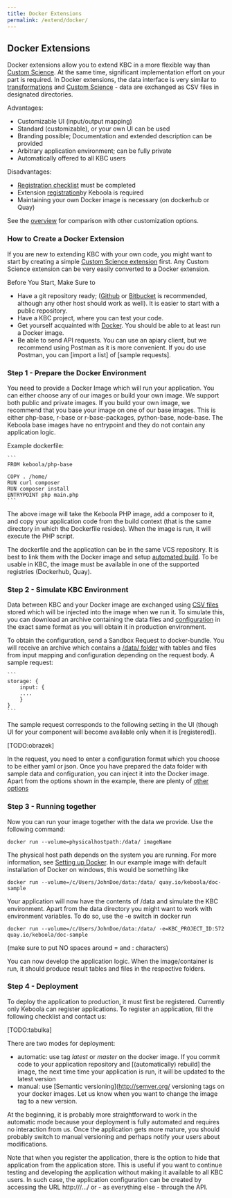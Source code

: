 ```yaml
---
title: Docker Extensions
permalink: /extend/docker/
---
```


## Docker Extensions
Docker extensions allow you to extend KBC in a more flexible way than [Custom Science](/extend/custom-science/). At the same time, significant implementation effort on your part is required. In Docker extensions, the data interface is very similar to [transformations](/?/) and [Custom Science](/extend/custom-science/) - data are exchanged as CSV files in designated directories.


Advantages:

* Customizable UI (input/output mapping) 
* Standard (customizable), or your own UI can be used
* Branding possible; Documentation and extended description can be provided
* Arbitrary application environment; can be fully private
* Automatically offered to all KBC users

Disadvantages:

* [Registration checklist](/extend/registration/checklist/) must be completed
* Extension [registration](/extend/registration/)by Keboola is required
* Maintaining your own Docker image is necessary (on dockerhub or Quay)

See the [overview](/extend/) for comparison with other customization options.


### How to Create a Docker Extension
If you are new to extending KBC with your own code, you might want to start by creating a simple [Custom Science extension](/extend/custom-science/) first. Any Custom Science extension can be very easily converted to a Docker extension. 

Before You Start, Make Sure to

- Have a git repository ready; ([Github](https://github.com/) or [Bitbucket](https://bitbucket.org/) is recommended, although any other host should work as well). It is easier to start with a public repository.
- Have a KBC project, where you can test your code.
- Get yourself acquainted with [Docker](/extend/docker/tutorial/). You should be able to at least run a Docker image.
- Be able to send API requests. You can use an apiary client, but we recommend using Postman as it is more convenient. If you do use Postman, you can [import a list] of [sample requests].

### Step 1 - Prepare the Docker Environment
You need to provide a Docker Image which will run your application. You can either choose any of our images or build your own image. We support both public and private images. If you build your own image, we recommend that you base your image on one of our base images. This is either php-base, r-base or r-base-packages, python-base, node-base. The Keboola base images have no entrypoint and they do not contain any application logic. 

Example dockerfile:

	```
	FROM keboola/php-base

	COPY . /home/
	RUN curl composer
	RUN composer install
	ENTRYPOINT php main.php
	```

The above image will take the Keboola PHP image, add a composer to it, and copy your application code from the build context (that is the same directory in which the Dockerfile resides). When the image is run, it will execute the PHP script. 

The dockerfile and the application can be in the same VCS repository. It is best to link them with the Docker image and setup [automated build](/extend/docker/tutorial/automated-build/). To be usable in KBC, the image must be available in one of the supported registries (Dockerhub, Quay).


### Step 2 - Simulate KBC Environment
Data between KBC and your Docker image are exchanged using [CSV files](/extend/common-interface/) stored which will be injected into the image when we run it. To simulate this, you can download an archive containing the data files and [configuration](/extend/common-interface/config-file/) in the exact same format as you will obtain it in production environment.

To obtain the configuration, send a Sandbox Request to docker-bundle. You will receive an archive which contains a [/data/ folder](/extend/common-interface/) with tables and files from input mapping and configuration depending on the request body. A sample request:

	```
	storage: {
		input: {
		....
		}
	}
	```
 
The sample request corresponds to the following setting in the UI (though UI for your component will become available only when it is [registered]). 

[TODO:obrazek]

In the request, you need to enter a configuration format which you choose to be either yaml or json. Once you have prepared the data folder with sample data and configuration, you can inject it into the Docker image. Apart from the options shown in the example, there are plenty of [other options](/extend/common-interface/config-file/)

### Step 3 - Running together
Now you can run your image together with the data we provide. Use the following command:

`docker run --volume=physicalhostpath:/data/ imageName`

The physical host path depends on the system you are running. For more information, see [Setting up Docker](/extend/docker/tutorial/sharing-files/). In our example image with default installation of Docker on windows, this would be something like

`docker run --volume=/c/Users/JohnDoe/data:/data/ quay.io/keboola/doc-sample`

Your application will now have the contents of /data and simulate the KBC environment. Apart from the data directory you might want to work with environment variables. To do so, use the -e switch in docker run

`docker run --volume=/c/Users/JohnDoe/data:/data/ -e=KBC_PROJECT_ID:572 quay.io/keboola/doc-sample`

(make sure to put NO spaces around = and : characters)

You can now develop the application logic. When the image/container is run, it should produce result tables and files in the respective folders.


### Step 4 - Deployment
To deploy the application to production, it must first be registered. Currently only Keboola can register applications. To register an application, fill the following checklist and contact us:

[TODO:tabulka]

There are two modes for deployment:

- automatic: use tag *latest* or *master* on the docker image. If you commit code to your application repository and [(automatically) rebuild] the image, the next time time your application is run, it will be updated to the latest version
- manual: use [Semantic versioning](http://semver.org/ versioning tags on your docker images. Let us know when you want to change the image tag to a new version. 

At the beginning, it is probably more straightforward to work in the automatic mode because your deployment is fully automated and requires no interaction from us. Once the application gets more mature, you should probably switch to manual versioning and perhaps notify your users about modifications.

Note that when you register the application, there is the option to hide that application from the application store. This is useful if you want to continue testing and developing the application without making it available to all KBC users. In such case, the application configuration can be created by accessing the URL http:///.../ or - as everything else - through the API.

